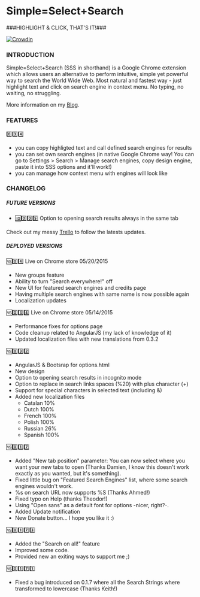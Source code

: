 Simple=Select+Search
====================

###HIGHLIGHT & CLICK, THAT'S IT!###

[![Crowdin](https://crowdin.net/badges/simpleselectsearch/localized.png)](https://crowdin.net/project/simpleselectsearch)

### INTRODUCTION ###

Simple=Select+Search (SSS in shorthand) is a Google Chrome extension which allows users an alternative to perform intuitive, simple yet powerful way to search the World Wide Web. Most natural and fastest way - just highlight text and click on search engine in context menu. No typing, no waiting, no struggling.

More information on my [Blog](http://simpleselectsearch.blogspot.com/).

### FEATURES ###

:zero::three::four:
- you can copy highligted text and call defined search engines for results
- you can set own search engines (in native Google Chrome way! You can go to Settings > Search > Manage search engines, copy design engine, paste it into SSS options and it'll work!)
- you can manage how context menu with engines will look like

### CHANGELOG ###

##### FUTURE VERSIONS #####
- [:id::zero::zero::five:](https://github.com/frenetix/SimpleSelectSearch/issues/5) Option to opening search results always in the same tab

Check out my messy [Trello](https://trello.com/b/I1jBV5mD) to follow the latests updates.

##### DEPLOYED VERSIONS #####

:vs::zero::four:
Live on Chrome store 05/20/2015
- New groups feature
- Ability to turn "Search everywhere!" off 
- New UI for featured search engines and credits page
- Having multiple search engines with same name is now possible again
- Localization updates

:vs::zero::three::four:
Live on Chrome store 05/14/2015
- Performance fixes for options page
- Code cleanup related to AngularJS (my lack of knowledge of it)
- Updated localization files with new translations from 0.3.2

:vs::zero::three::two:
- AngularJS & Bootsrap for options.html
- New design
- Option to opening search results in incognito mode
- Option to replace in search links spaces (%20) with plus character (+)
- Support for special characters in selected text (including &)
- Added new localization files
    - Catalan 10%
	- Dutch 100%
	- French 100%
	- Polish 100%
	- Russian 26%
	- Spanish 100%

:vs::zero::one::seven:
- Added "New tab position" parameter: You can now select where you want your new tabs to open (Thanks Damien, I know this doesn't work exactly as you wanted, but it's something).
- Fixed little bug on "Featured Search Engines" list, where some search engines wouldn't work.
- %s on search URL now supports %S (Thanks Ahmed!)
- Fixed typo on Help (thanks Theodor!)
- Using "Open sans" as a default font for options -nicer, right?-.
- Added Update notification
- New Donate button... I hope you like it :)

:vs::zero::one::seven::three:
- Added the "Search on all!" feature
- Improved some code.
- Provided new an exiting ways to support me ;)

:vs::zero::one::seven::one:
- Fixed a bug introduced on 0.1.7 where all the Search Strings where transformed to lowercase (Thanks Keith!)
